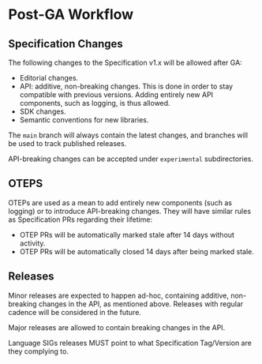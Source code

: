# Post-GA Workflow

## Specification Changes

The following changes to the Specification v1.x will be allowed after GA:

- Editorial changes.
- API: additive, non-breaking changes. This is done in order to stay
  compatible with previous versions. Adding entirely new API components,
  such as logging, is thus allowed.
- SDK changes.
- Semantic conventions for new libraries.

The `main` branch will always contain the latest changes, and branches will be used to track published releases.

API-breaking changes can be accepted under `experimental` subdirectories.

## OTEPS

OTEPs are used as a mean to add entirely new components (such as logging) or to introduce API-breaking changes. They will have similar rules as Specification PRs regarding their lifetime:

- OTEP PRs will be automatically marked stale after 14 days without activity.
- OTEP PRs will be automatically closed 14 days after being marked stale.

## Releases

Minor releases are expected to happen ad-hoc, containing additive, non-breaking changes in the API, as mentioned above.
Releases with regular cadence will be considered in the future.

Major releases are allowed to contain breaking changes in the API.

Language SIGs releases MUST point to what Specification Tag/Version are they complying to.
